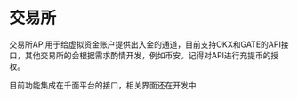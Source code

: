 # 交易所

交易所API用于给虚拟资金账户提供出入金的通道，目前支持OKX和GATE的API接口，其他交易所的会根据需求酌情开发，例如币安。记得对API进行充提币的授权。

目前功能集成在千面平台的接口，相关界面还在开发中
